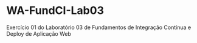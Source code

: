 # WA-FundCI-Lab03
Exercício 01 do Laboratório 03 de Fundamentos de Integração Contínua e Deploy de Aplicação Web
